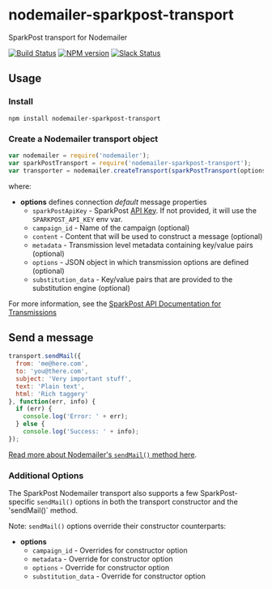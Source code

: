 # nodemailer-sparkpost-transport

SparkPost transport for Nodemailer

[![Build Status](https://travis-ci.org/SparkPost/nodemailer-sparkpost-transport.svg?branch=master)](https://travis-ci.org/Sparkpost/nodemailer-sparkpost-transport)
[![NPM version](https://badge.fury.io/js/nodemailer-sparkpost-transport.png)](http://badge.fury.io/js/nodemailer-sparkpost-transport) [![Slack Status](http://slack.sparkpost.com/badge.svg)](http://slack.sparkpost.com)

## Usage

### Install

```
npm install nodemailer-sparkpost-transport
```

### Create a Nodemailer transport object

```javascript
var nodemailer = require('nodemailer');
var sparkPostTransport = require('nodemailer-sparkpost-transport');
var transporter = nodemailer.createTransport(sparkPostTransport(options))
```

where:

  - **options** defines connection _default_ message properties
    - `sparkPostApiKey` - SparkPost [API Key](https://app.sparkpost.com/account/credentials). If not provided, it will use the `SPARKPOST_API_KEY` env var.
    - `campaign_id` - Name of the campaign (optional)
    - `content` - Content that will be used to construct a message (optional)
    - `metadata` - Transmission level metadata containing key/value pairs (optional)
    - `options` - JSON object in which transmission options are defined (optional)
    - `substitution_data` - Key/value pairs that are provided to the substitution engine (optional)

  For more information, see the [SparkPost API Documentation for Transmissions](https://developers.sparkpost.com/api/transmissions)

## Send a message

```javascript
transport.sendMail({
  from: 'me@here.com',
  to: 'you@there.com',
  subject: 'Very important stuff',
  text: 'Plain text',
  html: 'Rich taggery'
}, function(err, info) {
  if (err) {
    console.log('Error: ' + err);
  } else {
    console.log('Success: ' + info);
});
```

[Read more about Nodemailer's `sendMail()` method here](https://github.com/nodemailer/nodemailer#sending-mail).

### Additional Options

The SparkPost Nodemailer transport also supports a few SparkPost-specific `sendMail()` options in both the transport constructor and the 'sendMail()` method.

Note: `sendMail()` options override their constructor counterparts:

  - **options**
    - `campaign_id` - Overrides for constructor option
    - `metadata` - Override for constructor option
    - `options` - Override for constructor option
    - `substitution_data` - Override for constructor option


